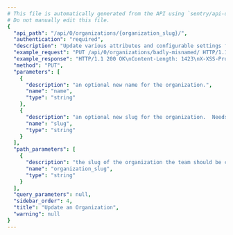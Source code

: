 ```yaml
---
# This file is automatically generated from the API using `sentry/api-docs/generator.py.`
# Do not manually edit this file.
{
  "api_path": "/api/0/organizations/{organization_slug}/", 
  "authentication": "required", 
  "description": "Update various attributes and configurable settings for the given\norganization.", 
  "example_request": "PUT /api/0/organizations/badly-misnamed/ HTTP/1.1\nHost: sentry.io\nAuthorization: Bearer <token>\nContent-Type: application/json\n\n{\n  \"name\": \"Impeccably Designated\", \n  \"slug\": \"impeccably-designated\"\n}", 
  "example_response": "HTTP/1.1 200 OK\nContent-Length: 1423\nX-XSS-Protection: 1; mode=block\nX-Content-Type-Options: nosniff\nContent-Language: en\nAccess-Control-Expose-Headers: X-Sentry-Error, Retry-After\nVary: Accept-Language, Cookie\nAccess-Control-Allow-Methods: GET, PUT, DELETE, HEAD, OPTIONS\nAllow: GET, PUT, DELETE, HEAD, OPTIONS\nAccess-Control-Allow-Origin: *\nAccess-Control-Allow-Headers: X-Sentry-Auth, X-Requested-With, Origin, Accept, Content-Type, Authentication, Authorization\nContent-Type: application/json\nX-Frame-Options: deny\n\n{\n  \"access\": [\n    \"org:write\", \n    \"member:write\", \n    \"team:admin\", \n    \"project:read\", \n    \"project:releases\", \n    \"org:read\", \n    \"member:admin\", \n    \"event:read\", \n    \"event:admin\", \n    \"member:read\", \n    \"project:write\", \n    \"org:integrations\", \n    \"org:admin\", \n    \"project:admin\", \n    \"event:write\", \n    \"team:write\", \n    \"team:read\"\n  ], \n  \"allowJoinRequests\": true, \n  \"allowSharedIssues\": true, \n  \"attachmentsRole\": \"member\", \n  \"availableRoles\": [\n    {\n      \"id\": \"member\", \n      \"name\": \"Member\"\n    }, \n    {\n      \"id\": \"admin\", \n      \"name\": \"Admin\"\n    }, \n    {\n      \"id\": \"manager\", \n      \"name\": \"Manager\"\n    }, \n    {\n      \"id\": \"owner\", \n      \"name\": \"Owner\"\n    }\n  ], \n  \"avatar\": {\n    \"avatarType\": \"letter_avatar\", \n    \"avatarUuid\": null\n  }, \n  \"dataScrubber\": false, \n  \"dataScrubberDefaults\": false, \n  \"dateCreated\": \"2020-03-23T15:31:08.565599Z\", \n  \"defaultRole\": \"member\", \n  \"enhancedPrivacy\": false, \n  \"experiments\": {}, \n  \"features\": [\n    \"symbol-sources\", \n    \"shared-issues\", \n    \"integrations-issue-basic\", \n    \"tweak-grouping-config\", \n    \"open-membership\", \n    \"advanced-search\", \n    \"grouping-info\", \n    \"integrations-issue-sync\", \n    \"invite-members\", \n    \"sso-saml2\", \n    \"custom-symbol-sources\", \n    \"sso-basic\"\n  ], \n  \"id\": \"3\", \n  \"isDefault\": false, \n  \"isEarlyAdopter\": false, \n  \"name\": \"Impeccably Designated\", \n  \"onboardingTasks\": [], \n  \"openMembership\": true, \n  \"pendingAccessRequests\": 0, \n  \"projects\": [], \n  \"quota\": {\n    \"accountLimit\": 0, \n    \"maxRate\": null, \n    \"maxRateInterval\": 60, \n    \"projectLimit\": 100\n  }, \n  \"require2FA\": false, \n  \"role\": \"owner\", \n  \"safeFields\": [], \n  \"scrapeJavaScript\": true, \n  \"scrubIPAddresses\": false, \n  \"sensitiveFields\": [], \n  \"slug\": \"impeccably-designated\", \n  \"status\": {\n    \"id\": \"active\", \n    \"name\": \"active\"\n  }, \n  \"storeCrashReports\": 0, \n  \"teams\": [], \n  \"trustedRelays\": []\n}", 
  "method": "PUT", 
  "parameters": [
    {
      "description": "an optional new name for the organization.", 
      "name": "name", 
      "type": "string"
    }, 
    {
      "description": "an optional new slug for the organization.  Needs to be available and unique.", 
      "name": "slug", 
      "type": "string"
    }
  ], 
  "path_parameters": [
    {
      "description": "the slug of the organization the team should be created for.", 
      "name": "organization_slug", 
      "type": "string"
    }
  ], 
  "query_parameters": null, 
  "sidebar_order": 4, 
  "title": "Update an Organization", 
  "warning": null
}
---
```


